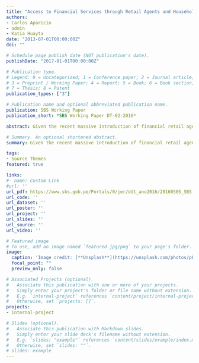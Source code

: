 ```yaml
---
title: "Access to Financial Services through Retail Agents and Household Expenditures: Evidence from Peru"
authors:
- Carlos Aparicio
- admin
- Katia Huayta
date: "2013-07-01T00:00:00Z"
doi: ""

# Schedule page publish date (NOT publication's date).
publishDate: "2017-01-01T00:00:00Z"

# Publication type.
# Legend: 0 = Uncategorized; 1 = Conference paper; 2 = Journal article;
# 3 = Preprint / Working Paper; 4 = Report; 5 = Book; 6 = Book section;
# 7 = Thesis; 8 = Patent
publication_types: ["3"]

# Publication name and optional abbreviated publication name.
publication: SBS Working Paper 
publication_short: *SBS Working Paper DT-02-2016*

abstract: Given the recent massive introduction of financial retail agents across districts over the last years, we adopt a Fixed-Effects (FE) strategy to intend to estimate the effects of the access to financial services on household expenditure in Peru. We use the household panel data 2007-2011 from the Peruvian Household Survey (ENAHO) and the information of the number of retail agents available in the Peruvian districts gathered by the Financial Stability Authority of Peru (SBS). Our estimates suggest that the introduction of retail agents is associated with a reduction of total household expenditure and transportation costs. Moreover, we find evidence of a non-linear relationship between the number of retail agents in a district and household expenditure. Regarding to rural households, our results are not conclusive due to the still low coverage of the financial system in this area and sample size limitations.

# Summary. An optional shortened abstract.
summary: Given the recent massive introduction of financial retail agents across districts over the last years, we adopt a Fixed-Effects (FE) strategy to intend to estimate the effects of the access to financial services on household expenditure in Peru.

tags:
- Source Themes
featured: true

links:
#- name: Custom Link
#url: ''
url_pdf: https://www.sbs.gob.pe/Portals/0/jer/ddt_ano2016/20160505_SBS-DT-002-2016.pdf
url_code: ''
url_dataset: ''
url_poster: ''
url_project: ''
url_slides: ''
url_source: ''
url_video: ''

# Featured image
# To use, add an image named `featured.jpg/png` to your page's folder. 
image:
  caption: 'Image credit: [**Unsplash**](https://unsplash.com/photos/pLCdAaMFLTE)'
  focal_point: ""
  preview_only: false

# Associated Projects (optional).
#   Associate this publication with one or more of your projects.
#   Simply enter your project's folder or file name without extension.
#   E.g. `internal-project` references `content/project/internal-project/index.md`.
#   Otherwise, set `projects: []`.
projects:
- internal-project

# Slides (optional).
#   Associate this publication with Markdown slides.
#   Simply enter your slide deck's filename without extension.
#   E.g. `slides: "example"` references `content/slides/example/index.md`.
#   Otherwise, set `slides: ""`.
# slides: example
---
```


